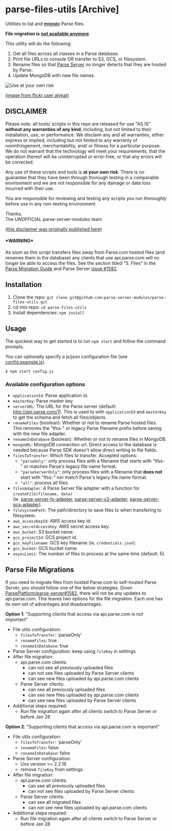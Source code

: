 # parse-files-utils [Archive]

Utilities to list and [~~migrate~~](https://github.com/parse-server-modules/parse-files-utils/pull/67#issuecomment-278494589) Parse files.

**File migration is [not available anymore](https://github.com/parse-server-modules/parse-files-utils/pull/67#issuecomment-278494589)** 

This utility will do the following:

1. Get all files across all classes in a Parse database.
2. Print file URLs to console OR transfer to S3, GCS, or filesystem.
3. Rename files so that [Parse Server](https://github.com/ParsePlatform/parse-server) no longer detects that they are hosted by Parse.
4. Update MongoDB with new file names.

![Use at your own risk](https://github.com/mongodb/support-tools/raw/master/use-at-your-own-risk.jpg)

[(image from flickr user alykat)](http://www.flickr.com/photos/80081757@N00/4271250480/)

DISCLAIMER
----------
Please note: all tools/ scripts in this repo are released for use "AS IS" **without any warranties of any kind**,
including, but not limited to their installation, use, or performance.  We disclaim any and all warranties, either 
express or implied, including but not limited to any warranty of noninfringement, merchantability, and/ or fitness 
for a particular purpose.  We do not warrant that the technology will meet your requirements, that the operation 
thereof will be uninterrupted or error-free, or that any errors will be corrected.

Any use of these scripts and tools is **at your own risk**.  There is no guarantee that they have been through 
thorough testing in a comparable environment and we are not responsible for any damage or data loss incurred with 
their use.

You are responsible for reviewing and testing any scripts you run *thoroughly* before use in any non-testing 
environment.

Thanks,  
The *UNOFFICIAL* parse-server-modules team

[(this disclaimer was originally published here)](https://github.com/mongodb/support-tools/blob/master/README.md)

#### \*WARNING\*
As soon as this script transfers files away from Parse.com hosted files (and renames them in the database) 
any clients that use api.parse.com will no longer be able to access the files. 
See the section titled "5. Files" in the [Parse Migration Guide](https://parse.com/migration) 
and Parse Server [issue #1582](https://github.com/ParsePlatform/parse-server/issues/1582).

## Installation

1. Clone the repo: `git clone git@github.com:parse-server-modules/parse-files-utils.git`
2. cd into repo: `cd parse-files-utils`
3. Install dependencies: `npm install`

## Usage

The quickest way to get started is to run `npm start` and follow the command prompts.

You can optionally specify a js/json configuration file (see [config.example.js](./config.example.js)).
```
$ npm start config.js
```

### Available configuration options

* `applicationId`: Parse application id.
* `masterKey`: Parse master key.
* `serverURL`: The URL for the Parse server (default: http://api.parse.com/1). 
This is used to with `applicationId` and `masterKey` to get the schema and fetch all files/objects.
* `renameFiles` (boolean): Whether or not to rename Parse hosted files. 
This removes the "tfss-" or legacy Parse filename prefix before saving with the new file adapter.
* `renameInDatabase` (boolean): Whether or not to rename files in MongoDB.
* `mongoURL`: MongoDB connection url. 
Direct access to the database is needed because Parse SDK doesn't allow direct writing to file fields.
* `filesToTransfer`: Which files to transfer. 
Accepted options:
  * `"parseOnly"`: only process files with a filename that starts with "tfss-" or matches Parse's legacy file name format.
  * `"parseServerOnly"`: only process files with a filename that **does not** start with "tfss-" nor match Parse's legacy file name format.
  * `"all"`: process all files.
* `filesAdapter`: A Parse Server file adapter with a function for `createFile(filename, data)`  
(ie. [parse-server-fs-adapter](https://github.com/parse-server-modules/parse-server-fs-adapter),
[parse-server-s3-adapter](https://github.com/parse-server-modules/parse-server-s3-adapter),
[parse-server-gcs-adapter](https://github.com/parse-server-modules/parse-server-gcs-adapter)).
* `filesystemPath`: The path/directory to save files to when transfering to filesystem.
* `aws_accessKeyId`: AWS access key id.
* `aws_secretAccessKey`: AWS secret access key.
* `aws_bucket`: S3 bucket name.
* `gcs_projectId`: GCS project id.
* `gcs_keyFilename`: GCS key filename (ie. `credentials.json`).
* `gcs_bucket`: GCS bucket name.
* `asyncLimit`: The number of files to process at the same time (default: 5).


## Parse File Migrations

If you need to migrate files from hosted Parse.com to self-hosted Parse Server,
you should follow one of the below strategies. 
Given [ParsePlatform/parse-server#1582](https://github.com/ParsePlatform/parse-server/issues/1582), 
there will not be any updates to api.parse.com. This leaves two options for the file migration. 
Each one has its own set of advantages and disadvantages.

**Option 1**: 
"Supporting clients that access via api.parse.com is *not* important"
* File utils configuration:
  * `filesToTransfer`: 'parseOnly'
  * `renameFiles`: true
  * `renameInDatabase`: true
* Parse Server configuration: keep using `fileKey` in settings
* After file migration:
  * api.parse.com clients:
    * can not see all previously uploaded files
    * can not see files uploaded by Parse Server clients
    * can see new files uploaded by api.parse.com clients
  * Parse Server clients:
    * can see all previously uploaded files
    * can see new files uploaded by api.parse.com clients
    * can see new files uploaded by Parse Server clients
* Additional steps required:
  * Run file migration again after all clients switch to Parse Server or before Jan 28

**Option 2**: 
"Supporting clients that access via api.parse.com is important"
* File utils configuration:
  * `filesToTransfer`: 'parseOnly'
  * `renameFiles`: false
  * `renameInDatabase`: false
* Parse Server configuration: 
  * Use version >= 2.2.16
  * remove `fileKey` from settings 
* After file migration:
  * api.parse.com clients:
    * can see all previously uploaded files
    * can not see files uploaded by Parse Server clients
  * Parse Server clients:
    * can see all migrated files
    * can not see new files uploaded by api.parse.com clients
* Additional steps required:
  * Run file migration again after all clients switch to Parse Server or before Jan 28

